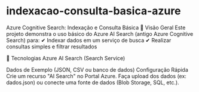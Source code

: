 # indexacao-consulta-basica-azure

Azure Cognitive Search: Indexação e Consulta Básica
📌 Visão Geral
Este projeto demonstra o uso básico do Azure AI Search (antigo Azure Cognitive Search) para:
✔ Indexar dados em um serviço de busca
✔ Realizar consultas simples e filtrar resultados

🚀 Tecnologias
Azure AI Search (Search Service)

Dados de Exemplo (JSON, CSV ou banco de dados)
Configuração Rápida
Crie um recurso "AI Search" no Portal Azure.
Faça upload dos dados (ex: dados.json) ou conecte uma fonte de dados (Blob Storage, SQL, etc.).
